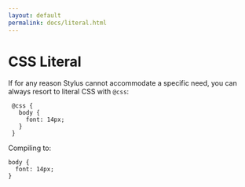 ```yaml
---
layout: default
permalink: docs/literal.html
---
```


# CSS Literal

 If for any reason Stylus cannot accommodate a specific need, you can always resort to literal CSS with `@css`:
 
     
     @css {
       body {
         font: 14px;
       }
     }

Compiling to:

    body {
      font: 14px;
    }
